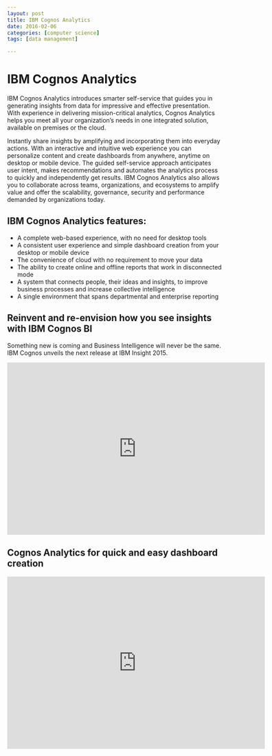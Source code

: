 ```yaml
---
layout: post
title: IBM Cognos Analytics 
date: 2016-02-06
categories: [computer science]
tags: [data management]

---
```



# IBM Cognos Analytics

IBM Cognos Analytics introduces smarter self-service that guides you in generating insights from data for impressive and effective presentation. With experience in delivering mission-critical analytics, Cognos Analytics helps you meet all your organization’s needs in one integrated solution, available on premises or the cloud.

Instantly share insights by amplifying and incorporating them into everyday actions. With an interactive and intuitive web experience you can personalize content and create dashboards from anywhere, anytime on desktop or mobile device. The guided self-service approach anticipates user intent, makes recommendations and automates the analytics process to quickly and independently get results. IBM Cognos Analytics also allows you to collaborate across teams, organizations, and ecosystems to amplify value and offer the scalability, governance, security and performance demanded by organizations today.

## IBM Cognos Analytics features:

* A complete web-based experience, with no need for desktop tools
* A consistent user experience and simple dashboard creation from your desktop or mobile device
* The convenience of cloud with no requirement to move your data
* The ability to create online and offline reports that work in disconnected mode
* A system that connects people, their ideas and insights, to improve business processes and increase collective intelligence
* A single environment that spans departmental and enterprise reporting

## Reinvent and re-envision how you see insights with IBM Cognos BI

Something new is coming and Business Intelligence will never be the same. IBM Cognos unveils the next release at IBM Insight 2015. 

<iframe width="600" height="400" src="https://www.youtube.com/embed/rZbO_bhObzQ?list=PL7FnN5oi7Ez9xnWeznALsPoJuCUk-iC-O" frameborder="0" allowfullscreen></iframe>


## Cognos Analytics for quick and easy dashboard creation

<iframe width="600" height="400" src="https://www.youtube.com/embed/bRbulHoUQC4?list=PL7FnN5oi7Ez9xnWeznALsPoJuCUk-iC-O" frameborder="0" allowfullscreen></iframe>